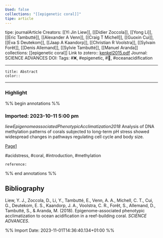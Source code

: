 ```yaml
---
Used: false
collections: "[[epigenetic coral]]"
tipe: article
---
```

tipe: journalArticle
Creators: [[Yi Jin Liew]], [[Didier Zoccola]], [[Yong Li]], [[Eric Tambutté]], [[Alexander A Venn]], [[Craig T Michell]], [[Guoxin Cui]], [[Eva S Deutekom]], [[Jaap A Kaandorp]], [[Christian R Voolstra]], [[Sylvain Forêt]], [[Denis Allemand]], [[Sylvie Tambutté]], [[Manuel Aranda]]
collections: [[epigenetic coral]]
Link to zotero:: [kenkel2015.pdf](zotero://select/library/items/F3YUKY3D)
Journal: SCIENCE ADVANCES
DOI: 
Tags: #❌, #epigenetic, #📝, #oceanacidification

---
```ad-note
title: Abstract
color:: 

```

---
### Highlight

%% begin annotations %%







### Imported: 2023-10-11 5:00 pm

*liewEpigenomeassociatedPhenotypicAcclimatization2018*
	Analysis of DNA methylation patterns of corals subjected to long-term pH stress showed widespread changes in pathways regulating cell cycle and body size. 
	
[Page1](zotero://open-pdf/library/items/Y5NLAIG3?page=1&a=GF644Y2B)
	
	
#acidstress, #coral, #introduction, #methylation
	
	
	reference:




%% end annotations %%

## Bibliography

Liew, Y. J., Zoccola, D., Li, Y., Tambutté, E., Venn, A. A., Michell, C. T., Cui, G., Deutekom, E. S., Kaandorp, J. A., Voolstra, C. R., Forêt, S., Allemand, D., Tambutté, S., & Aranda, M. (2018). Epigenome-associated phenotypic acclimatization to ocean acidification in a reef-building coral. _SCIENCE ADVANCES_.

%% Import Date: 2023-11-01T14:36:40.134+01:00 %%
